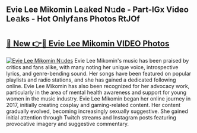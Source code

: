 ## Evie Lee Mikomin Le𝚊ked N𝚞de - Part-IGx Video Le𝚊ks - Hot Onlyf𝚊ns Photos RtJOf

# <h2><a href="http://ab4029.deff.icu/?id=Evie+Lee+Mikomin">🔗 New 👉🔴 Evie Lee Mikomin VIDEO Photos</a></h2>

[![Evie Lee Mikomin N𝚞des](https://i.imgur.com/rIISA9y.gif)](http://ab4029.deff.icu/?id=Evie+Lee+Mikomin)
Evie Lee Mikomin's music has been praised by critics and fans alike, with many noting her unique voice, introspective lyrics, and genre-bending sound. Her songs have been featured on popular playlists and radio stations, and she has gained a dedicated following online. Evie Lee Mikomin has also been recognized for her advocacy work, particularly in the area of mental health awareness and support for young women in the music industry. Evie Lee Mikomin began her online journey in 2017, initially creating cosplay and gaming-related content. Her content gradually evolved, becoming increasingly sexually suggestive. She gained initial attention through Twitch streams and Instagram posts featuring provocative imagery and suggestive commentary.
